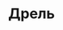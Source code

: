 ---
id: '9'
title: Дрель 
description: Залог 1000 рублей
price: '200'
order: 9
default_thumbnail_image: images/IMG_20210204_130951.jpg
default_original_image: images/IMG_20210204_130951_sm.jpg
category: content/category/01electro.md
featured: true
layout: product
---